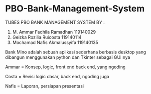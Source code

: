 # PBO-Bank-Management-System
TUBES PBO BANK MANAGEMENT SYSTEM BY :
1. M. Ammar Fadhila Ramadhan 119140029
2. Geizka Rozilia Ruicosta 119140114
3. Mochamad Nafis Akmalussyifa 119140135

Bank Mino adalah sebuah aplikasi sederhana berbasis desktop yang dibangun menggunakan python dan Tkinter sebagai GUI nya

Ammar = Konsep, logic, front end back end, yang ngoding

Costa = Revisi logic dasar, back end, ngoding juga

Nafis = Laporan, persiapan presentasi
